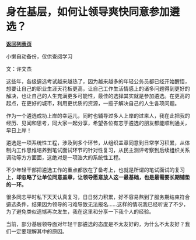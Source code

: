# 身在基层，如何让领导爽快同意参加遴选？

[**返回列表页**](/gzh/费曼的小茶馆)

小懒自动备份，仅供查阅学习

文：许文杰

这些年，各级遴选考试越来越热了，因为越来越多的年轻公务员都已经开始醒悟，想要让自己的职业生涯天花板更高，让自己工作生活情感上的诸多问题得到更好的解决，也让自己的人生充满更多可能性，最佳的选择其实就是参加遴选。在更高的起点，在更好的城市，利用更优质的资源，一揽子解决自己的人生各项问题。

作为一个遴选成功上岸的幸运儿，同时也辅导过多人上岸的过来人，我在此把我的经历、见闻和思考，同大家一起分享，希望各位有志于遴选的朋友都能顺利通关，早日上岸！

遴选是一项系统性工程，涉及到多个环节，从组织盖章同意到日常学习积累，从体制内工作思维培养到笔试面试环节的针对性复习，从民主测评考察到后续组织关系调动等方方面面，这绝对是一项浩大的系统性工程。

不少年轻干部把遴选工作的重点都放在了备考上，也就是所谓的笔试面试的复习上，**却忽略了让单位同意盖章，让领导愿意放人这一最基础，也是最需要长期铺垫的一环。**

很多同志平时私下天天认真复习，日日努力积累，好不容易熬到了服务期结束符合遴选条件，结果因为领导的刁难导致无法报名……这样的情况我已经听说了不少，为了避免类似遗憾再次发生，我在这里和分享一下我个人的经验。

当前，部分基层领导面对年轻干部遴选的态度是不太友好的，为什么不太友好？我们一定要理解其中的原因。

